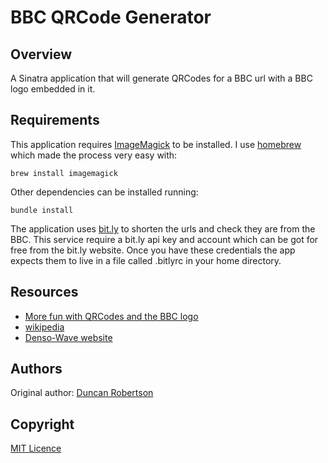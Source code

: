 # BBC QRCode Generator

## Overview

A Sinatra application that will generate QRCodes for a BBC url with a BBC logo embedded in it.

## Requirements

This application requires [ImageMagick](http://www.imagemagick.org/) to be installed. I use [homebrew](http://github.com/mxcl/homebrew) which made the process very easy with:

    brew install imagemagick

Other dependencies can be installed running:

    bundle install

The application uses [bit.ly](https://bitly.com/) to shorten the urls and check they are from the BBC. This service require a bit.ly api key and account which can be got for free from the bit.ly website. Once you have these credentials the app expects them to live in a file called .bitlyrc in your home directory.

## Resources

* [More fun with QRCodes and the BBC logo](http://whomwah.com/2008/03/12/more-fun-with-qr-codes-and-the-bbc-logo/)
* [wikipedia](http://en.wikipedia.org/wiki/QR_Code)
* [Denso-Wave website](http://www.denso-wave.com/qrcode/index-e.html)

## Authors

Original author: [Duncan Robertson](http://whomwah.com)

## Copyright

[MIT Licence](http://www.opensource.org/licenses/mit-license.html)
